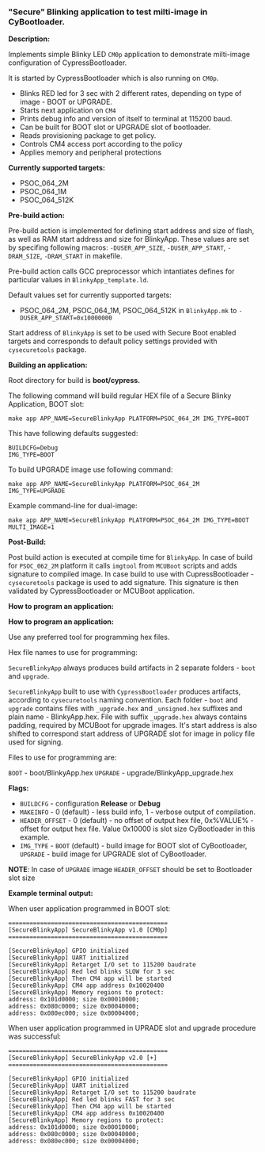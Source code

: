 ### "Secure" Blinking application to test milti-image in CyBootloader.

**Description:**

Implements simple Blinky LED `CM0p` application to demonstrate milti-image configuration of CypressBootloader.

It is started by CypressBootloader which is also running on `CM0p`.

* Blinks RED led for 3 sec with 2 different rates, depending on type of image - BOOT or UPGRADE.
* Starts next application on `CM4`
* Prints debug info and version of itself to terminal at 115200 baud.
* Can be built for BOOT slot or UPGRADE slot of bootloader.
* Reads provisioning package to get policy.
* Controls CM4 access port according to the policy
* Applies memory and peripheral protections

**Currently supported targets:**

* PSOC_064_2M
* PSOC_064_1M
* PSOC_064_512K

**Pre-build action:**

Pre-build action is implemented for defining start address and size of flash, as well as RAM start address and size for BlinkyApp. 
These values are set by specifing following macros: `-DUSER_APP_SIZE`, `-DUSER_APP_START`, `-DRAM_SIZE`, `-DRAM_START` in makefile.

Pre-build action calls GCC preprocessor which intantiates defines for particular values in `BlinkyApp_template.ld`. 

Default values set for currently supported targets:
* PSOC_064_2M, PSOC_064_1M, PSOC_064_512K in `BlinkyApp.mk` to `-DUSER_APP_START=0x10000000`

Start address of `BlinkyApp` is set to be used with Secure Boot enabled targets and corresponds to default policy settings provided with `cysecuretools` package.

**Building an application:**

Root directory for build is **boot/cypress.**

The following command will build regular HEX file of a Secure Blinky Application, BOOT slot:

    make app APP_NAME=SecureBlinkyApp PLATFORM=PSOC_064_2M IMG_TYPE=BOOT

This have following defaults suggested:

    BUILDCFG=Debug
    IMG_TYPE=BOOT

To build UPGRADE image use following command:

    make app APP_NAME=SecureBlinkyApp PLATFORM=PSOC_064_2M IMG_TYPE=UPGRADE
    
Example command-line for dual-image:

    make app APP_NAME=SecureBlinkyApp PLATFORM=PSOC_064_2M IMG_TYPE=BOOT MULTI_IMAGE=1

**Post-Build:**

Post build action is executed at compile time for `BlinkyApp`. In case of build for `PSOC_062_2M` platform it calls `imgtool` from `MCUBoot` scripts and adds signature to compiled image. In case build to use with CupressBootloader - `cysecuretools` package is used to add signature. This signature is then validated by CypressBootloader or MCUBoot application.

**How to program an application:**

**How to program an application:**

Use any preferred tool for programming hex files.

Hex file names to use for programming:

`SecureBlinkyApp` always produces build artifacts in 2 separate folders - `boot` and `upgrade`.

`SecureBlinkyApp` built to use with `CypressBootloader` produces artifacts, according to `cysecuretools` naming convention. Each folder - `boot` and `upgrade` contains files with `_upgrade.hex` and `_unsigned.hex` suffixes and plain name - BlinkyApp.hex. File with suffix `_upgrade.hex` always contains padding, required by MCUBoot for upgrade images. It's start address is also shifted to correspond start address of UPGRADE slot for image in policy file used for signing.

Files to use for programming are:

`BOOT` - boot/BlinkyApp.hex
`UPGRADE` - upgrade/BlinkyApp_upgrade.hex

**Flags:**
- `BUILDCFG` - configuration **Release** or **Debug**
- `MAKEINFO` - 0 (default) - less build info, 1 - verbose output of compilation.
- `HEADER_OFFSET` - 0 (default) - no offset of output hex file, 0x%VALUE% - offset for output hex file. Value 0x10000 is slot size CyBootloader in this example.
- `IMG_TYPE` - `BOOT` (default) - build image for BOOT slot of CyBootloader, `UPGRADE` - build image for UPGRADE slot of CyBootloader.

**NOTE**: In case of `UPGRADE` image `HEADER_OFFSET` should be set to Bootloader slot size

**Example terminal output:**

When user application programmed in BOOT slot:

    =============================================
    [SecureBlinkyApp] SecureBlinkyApp v1.0 [CM0p]
    =============================================

    [SecureBlinkyApp] GPIO initialized 
    [SecureBlinkyApp] UART initialized 
    [SecureBlinkyApp] Retarget I/O set to 115200 baudrate 
    [SecureBlinkyApp] Red led blinks SLOW for 3 sec
    [SecureBlinkyApp] Then CM4 app will be started
    [SecureBlinkyApp] CM4 app address 0x10020400
    [SecureBlinkyApp] Memory regions to protect:
    address: 0x101d0000; size 0x00010000;
    address: 0x080c0000; size 0x00040000;
    address: 0x080ec000; size 0x00004000;

When user application programmed in UPRADE slot and upgrade procedure was successful:

    =============================================
    [SecureBlinkyApp] SecureBlinkyApp v2.0 [+]
    =============================================

    [SecureBlinkyApp] GPIO initialized 
    [SecureBlinkyApp] UART initialized 
    [SecureBlinkyApp] Retarget I/O set to 115200 baudrate 
    [SecureBlinkyApp] Red led blinks FAST for 3 sec
    [SecureBlinkyApp] Then CM4 app will be started
    [SecureBlinkyApp] CM4 app address 0x10020400
    [SecureBlinkyApp] Memory regions to protect:
    address: 0x101d0000; size 0x00010000;
    address: 0x080c0000; size 0x00040000;
    address: 0x080ec000; size 0x00004000;

